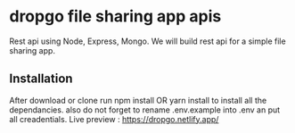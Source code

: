 # dropgo file sharing app apis
Rest api using Node, Express, Mongo. We will build rest api for a simple file sharing app.
## Installation
After download or clone run npm install OR yarn install to install all the dependancies. also do not forget to rename .env.example into .env an put all creadentials.
Live preview : https://dropgo.netlify.app/
